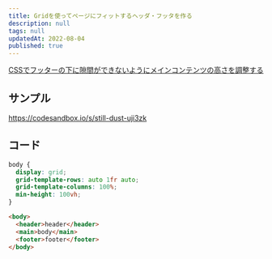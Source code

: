 ```yaml
---
title: Gridを使ってページにフィットするヘッダ・フッタを作る
description: null
tags: null
updatedAt: 2022-08-04
published: true
---
```


[CSSでフッターの下に隙間ができないようにメインコンテンツの高さを調整する](https://zenn.dev/catnose99/articles/a873bbbe25b15b)

## サンプル

https://codesandbox.io/s/still-dust-uji3zk

## コード

```css
body {
  display: grid;
  grid-template-rows: auto 1fr auto;
  grid-template-columns: 100%;
  min-height: 100vh;
}
```

```html
<body>
  <header>header</header>
  <main>body</main>
  <footer>footer</footer>
</body>
```
